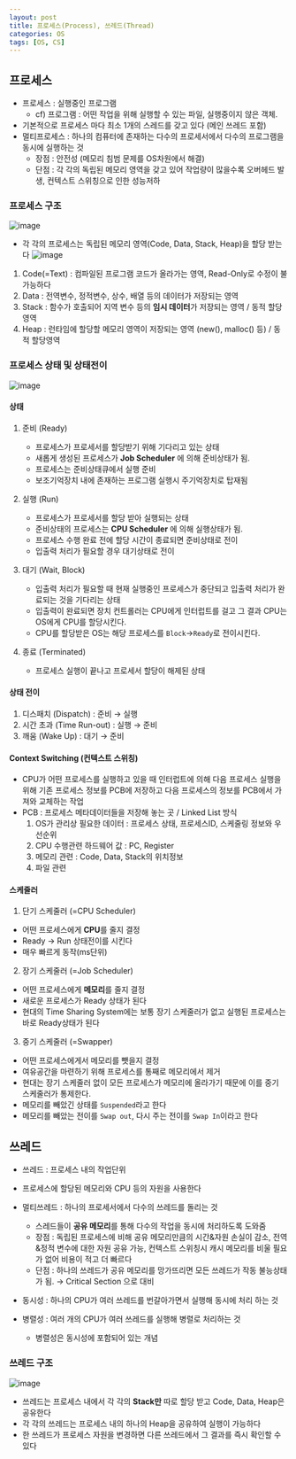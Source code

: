 ```yaml
---
layout: post
title: 프로세스(Process), 쓰레드(Thread)
categories: OS
tags: [OS, CS]
---
```

## 프로세스
- 프로세스 : 실행중인 프로그램  
  - cf) 프로그램 : 어떤 작업을 위해 실행할 수 있는 파일, 실행중이지 않은 객체.
- 기본적으로 프로세스 마다 최소 1개의 스레드를 갖고 있다 (메인 쓰레드 포함)
- 멀티프로세스 : 하나의 컴퓨터에 존재하는 다수의 프로세서에서 다수의 프로그램을 동시에 실행하는 것
  - 장점 : 안전성 (메모리 침범 문제를 OS차원에서 해결)
  - 단점 : 각 각의 독립된 메모리 영역을 갖고 있어 작업량이 많을수록 오버헤드 발생, 컨텍스트 스위칭으로 인한 성능저하

### 프로세스 구조
![image](https://user-images.githubusercontent.com/48157259/142976955-7c30e7b0-1fc2-422a-8424-93dca056564f.png)
- 각 각의 프로세스는 독립된 메모리 영역(Code, Data, Stack, Heap)을 할당 받는다
![image](https://user-images.githubusercontent.com/48157259/142977745-d9d89cf4-2ba3-4c8f-aa09-7309ec0a3297.png)
1. Code(=Text) : 컴파일된 프로그램 코드가 올라가는 영역, Read-Only로 수정이 불가능하다
2. Data : 전역변수, 정적변수, 상수, 배열 등의 데이터가 저장되는 영역
3. Stack : 함수가 호출되어 지역 변수 등의 **임시 데이터**가 저장되는 영역 / 동적 할당영역
4. Heap : 런타임에 할당할 메모리 영역이 저장되는 영역 (new(), malloc() 등) / 동적 할당영역

### 프로세스 상태 및 상태전이
![image](https://user-images.githubusercontent.com/48157259/113371616-c2abf880-93a1-11eb-8472-869cecc62bff.png)

#### 상태  
1. 준비 (Ready)
   - 프로세스가 프로세서를 할당받기 위해 기다리고 있는 상태
   - 새롭게 생성된 프로세스가 **Job Scheduler** 에 의해 준비상태가 됨.
   - 프로세스는 준비상태큐에서 실행 준비
   - 보조기억장치 내에 존재하는 프로그램 실행시 주기억장치로 탑재됨

2. 실행 (Run)
    - 프로세스가 프로세서를 할당 받아 실행되는 상태
    - 준비상태의 프로세스는 **CPU Scheduler** 에 의해 실행상태가 됨.
    - 프로세스 수행 완료 전에 할당 시간이 종료되면 준비상태로 전이
    - 입출력 처리가 필요할 경우 대기상태로 전이

3. 대기 (Wait, Block)
   - 입출력 처리가 필요할 때 현재 실행중인 프로세스가 중단되고 입출력 처리가 완료되는 것을 기다리는 상태
   - 입출력이 완료되면 장치 컨트롤러는 CPU에게 인터럽트를 걸고 그 결과 CPU는 OS에게 CPU를 할당시킨다.
   - CPU를 할당받은 OS는 해당 프로세스를 `Block`->`Ready`로 전이시킨다.

4. 종료 (Terminated)
    - 프로세스 실행이 끝나고 프로세서 할당이 해제된 상태


#### 상태 전이
1. 디스패치 (Dispatch) : 준비 → 실행
2. 시간 초과 (Time Run-out) : 실행 → 준비
3. 깨움 (Wake Up) : 대기 → 준비

#### Context Switching (컨텍스트 스위칭)
- CPU가 어떤 프로세스를 실행하고 있을 때 인터럽트에 의해 다음 프로세스 실행을 위해 기존 프로세스 정보를 PCB에 저장하고 다음 프로세스의 정보를 PCB에서 가져와 교체하는 작업
- PCB : 프로세스 메타데이터들을 저장해 놓는 곳 / Linked List 방식
  1. OS가 관리상 필요한 데이터 : 프로세스 상태, 프로세스ID, 스케줄링 정보와 우선순위
  2. CPU 수행관련 하드웨어 값 : PC, Register
  3. 메모리 관련 : Code, Data, Stack의 위치정보
  4. 파일 관련

#### 스케줄러
1. 단기 스케줄러 (=CPU Scheduler)
  - 어떤 프로세스에게 **CPU**를 줄지 결정
  - Ready -> Run 상태전이를 시킨다
  - 매우 빠르게 동작(ms단위)
2. 장기 스케줄러 (=Job Scheduler)
  - 어떤 프로세스에게 **메모리**를 줄지 결정
  - 새로운 프로세스가 Ready 상태가 된다
  - 현대의 Time Sharing System에는 보통 장기 스케줄러가 없고 실행된 프로세스는 바로 Ready상태가 된다
3. 중기 스케줄러 (=Swapper)
  - 어떤 프로세스에게서 메모리를 뺏을지 결정
  - 여유공간을 마련하기 위해 프로세스를 통째로 메모리에서 제거
  - 현대는 장기 스케줄러 없이 모든 프로세스가 메모리에 올라가기 때문에 이를 중기 스케줄러가 통제한다.
  - 메모리를 빼았긴 상태를 `Suspended`라고 한다
  - 메모리를 빼았는 전이를 `Swap out`, 다시 주는 전이를 `Swap In`이라고 한다


## 쓰레드
- 쓰레드 : 프로세스 내의 작업단위
- 프로세스에 할당된 메모리와 CPU 등의 자원을 사용한다
- 멀티쓰레드 : 하나의 프로세서에서 다수의 쓰레드를 돌리는 것
  - 스레드들이 **공유 메모리**를 통해 다수의 작업을 동시에 처리하도록 도와줌
  - 장점 : 독립된 프로세스에 비해 공유 메모리만큼의 시간&자원 손실이 감소, 전역&정적 변수에 대한 자원 공유 가능, 컨텍스트 스위칭시 캐시 메모리를 비울 필요가 없어 비용이 적고 더 빠르다
  - 단점 : 하나의 쓰레드가 공유 메모리를 망가뜨리면 모든 쓰레드가 작동 불능상태가 됨. → Critical Section 으로 대비

- 동시성 : 하나의 CPU가 여러 쓰레드를 번갈아가면서 실행해 동시에 처리 하는 것
- 병렬성 : 여러 개의 CPU가 여러 쓰레드를 실행해 병렬로 처리하는 것
  - 병렬성은 동시성에 포함되어 있는 개념

### 쓰레드 구조
![image](https://user-images.githubusercontent.com/48157259/142977955-f0002f6f-c4a3-41b9-b559-601ea8c5d1a2.png)
- 쓰레드는 프로세스 내에서 각 각의 **Stack만** 따로 할당 받고 Code, Data, Heap은 공유한다
- 각 각의 쓰레드는 프로세스 내의 하나의 Heap을 공유하여 실행이 가능하다
- 한 쓰레드가 프로세스 자원을 변경하면 다른 쓰레드에서 그 결과를 즉시 확인할 수 있다

